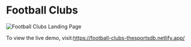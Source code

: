 # Football Clubs

![Football Clubs Landing Page](/components/photo/LandingPage.png)<br/>

 To view the live demo, visit:https://football-clubs-thesportsdb.netlify.app/   

